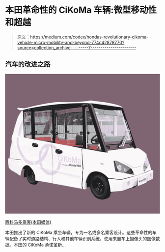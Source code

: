 # 本田革命性的 CiKoMa 车辆:微型移动性和超越

> 原文：<https://medium.com/codex/hondas-revolutionary-cikoma-vehicle-micro-mobility-and-beyond-774c42878770?source=collection_archive---------7----------------------->

## 汽车的改进之路

![](img/c2197343de3591acadb27cacffea72d4.png)

[西科马多乘客(本田媒体)](https://global.honda/content/dam/site/global/newsroom/cq_img/news/2022/11/c221102eng_head.jpg)

本田推出了新的 CiKoMa 乘坐车辆，专为一名或多名乘客设计。这些革命性的车辆配备了实时道路结构、行人和其他车辆识别系统，使用来自车上摄像头的图像数据。本田的 CiKoMa 承诺革新…